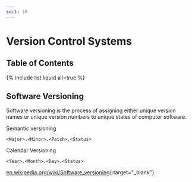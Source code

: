 ```yaml
---
sort: 10
---
```


# Version Control Systems

## Table of Contents

{% include list.liquid all=true %}

## Software Versioning

Software versioning is the process of assigning either unique version names or unique version numbers to unique states of computer software.

Semantic versioning

```text
<Major>.<Minor>.<Patch>.<Status>
```

Calendar Versioning

```text
<Year>.<Month>.<Day>.<Status>
```

[en.wikipedia.org/wiki/Software_versioning](https://en.wikipedia.org/wiki/Software_versioning){:target="_blank"}
